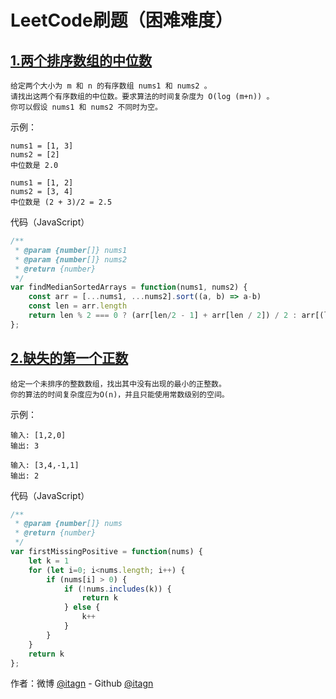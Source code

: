 ﻿# LeetCode刷题（困难难度）
## [1.两个排序数组的中位数](https://leetcode-cn.com/problems/median-of-two-sorted-arrays/description/)

    给定两个大小为 m 和 n 的有序数组 nums1 和 nums2 。
    请找出这两个有序数组的中位数。要求算法的时间复杂度为 O(log (m+n)) 。
    你可以假设 nums1 和 nums2 不同时为空。
    
示例：

    nums1 = [1, 3]
    nums2 = [2]
    中位数是 2.0
    
    nums1 = [1, 2]
    nums2 = [3, 4]
    中位数是 (2 + 3)/2 = 2.5

代码（JavaScript）
```javascript
/**
 * @param {number[]} nums1
 * @param {number[]} nums2
 * @return {number}
 */
var findMedianSortedArrays = function(nums1, nums2) {
    const arr = [...nums1, ...nums2].sort((a, b) => a-b)
    const len = arr.length
    return len % 2 === 0 ? (arr[len/2 - 1] + arr[len / 2]) / 2 : arr[(len-1) / 2] 
};
```

## [2.缺失的第一个正数](https://leetcode-cn.com/problems/first-missing-positive/description/)

    给定一个未排序的整数数组，找出其中没有出现的最小的正整数。
    你的算法的时间复杂度应为O(n)，并且只能使用常数级别的空间。

示例：

    输入: [1,2,0]
    输出: 3
    
    输入: [3,4,-1,1]
    输出: 2

代码（JavaScript）
```javascript
/**
 * @param {number[]} nums
 * @return {number}
 */
var firstMissingPositive = function(nums) {
    let k = 1
    for (let i=0; i<nums.length; i++) {
        if (nums[i] > 0) {
            if (!nums.includes(k)) {
                return k
            } else {
                k++
            }
        }
    }
    return k
};
```

作者：微博 [@itagn][1] - Github [@itagn][2]

[1]: https://weibo.com/p/1005053782707172
[2]: https://github.com/itagn
